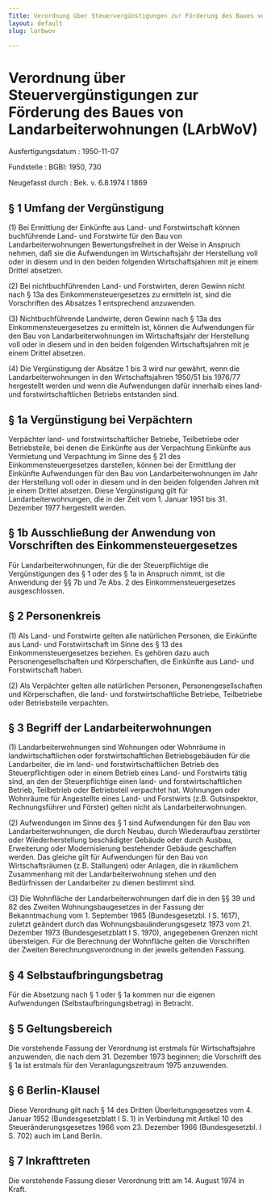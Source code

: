```yaml
---
Title: Verordnung über Steuervergünstigungen zur Förderung des Baues von Landarbeiterwohnungen
layout: default
slug: larbwov

---
```


# Verordnung über Steuervergünstigungen zur Förderung des Baues von Landarbeiterwohnungen (LArbWoV)

Ausfertigungsdatum
:   1950-11-07

Fundstelle
:   BGBl: 1950, 730

Neugefasst durch
:   Bek. v. 6.8.1974 I 1869


## § 1 Umfang der Vergünstigung

(1) Bei Ermittlung der Einkünfte aus Land- und Forstwirtschaft können
buchführende Land- und Forstwirte für den Bau von
Landarbeiterwohnungen Bewertungsfreiheit in der Weise in Anspruch
nehmen, daß sie die Aufwendungen im Wirtschaftsjahr der Herstellung
voll oder in diesem und in den beiden folgenden Wirtschaftsjahren mit
je einem Drittel absetzen.

(2) Bei nichtbuchführenden Land- und Forstwirten, deren Gewinn nicht
nach § 13a des Einkommensteuergesetzes zu ermitteln ist, sind die
Vorschriften des Absatzes 1 entsprechend anzuwenden.

(3) Nichtbuchführende Landwirte, deren Gewinn nach § 13a des
Einkommensteuergesetzes zu ermitteln ist, können die Aufwendungen für
den Bau von Landarbeiterwohnungen im Wirtschaftsjahr der Herstellung
voll oder in diesem und in den beiden folgenden Wirtschaftsjahren mit
je einem Drittel absetzen.

(4) Die Vergünstigung der Absätze 1 bis 3 wird nur gewährt, wenn die
Landarbeiterwohnungen in den Wirtschaftsjahren 1950/51 bis 1976/77
hergestellt werden und wenn die Aufwendungen dafür innerhalb eines
land- und forstwirtschaftlichen Betriebs entstanden sind.


## § 1a Vergünstigung bei Verpächtern

Verpächter land- und forstwirtschaftlicher Betriebe, Teilbetriebe oder
Betriebsteile, bei denen die Einkünfte aus der Verpachtung Einkünfte
aus Vermietung und Verpachtung im Sinne des § 21 des
Einkommensteuergesetzes darstellen, können bei der Ermittlung der
Einkünfte Aufwendungen für den Bau von Landarbeiterwohnungen im Jahr
der Herstellung voll oder in diesem und in den beiden folgenden Jahren
mit je einem Drittel absetzen. Diese Vergünstigung gilt für
Landarbeiterwohnungen, die in der Zeit vom 1. Januar 1951 bis 31.
Dezember 1977 hergestellt werden.


## § 1b Ausschließung der Anwendung von Vorschriften des Einkommensteuergesetzes

Für Landarbeiterwohnungen, für die der Steuerpflichtige die
Vergünstigungen des § 1 oder des § 1a in Anspruch nimmt, ist die
Anwendung der §§ 7b und 7e Abs. 2 des Einkommensteuergesetzes
ausgeschlossen.


## § 2 Personenkreis

(1) Als Land- und Forstwirte gelten alle natürlichen Personen, die
Einkünfte aus Land- und Forstwirtschaft im Sinne des § 13 des
Einkommensteuergesetzes beziehen. Es gehören dazu auch
Personengesellschaften und Körperschaften, die Einkünfte aus Land- und
Forstwirtschaft haben.

(2) Als Verpächter gelten alle natürlichen Personen,
Personengesellschaften und Körperschaften, die land- und
forstwirtschaftliche Betriebe, Teilbetriebe oder Betriebsteile
verpachten.


## § 3 Begriff der Landarbeiterwohnungen

(1) Landarbeiterwohnungen sind Wohnungen oder Wohnräume in
landwirtschaftlichen oder forstwirtschaftlichen Betriebsgebäuden für
die Landarbeiter, die im land- und forstwirtschaftlichen Betrieb des
Steuerpflichtigen oder in einem Betrieb eines Land- und Forstwirts
tätig sind, an den der Steuerpflichtige einen land- und
forstwirtschaftlichen Betrieb, Teilbetrieb oder Betriebsteil
verpachtet hat. Wohnungen oder Wohnräume für Angestellte eines Land-
und Forstwirts (z.B. Gutsinspektor, Rechnungsführer und Förster)
gelten nicht als Landarbeiterwohnungen.

(2) Aufwendungen im Sinne des § 1 sind Aufwendungen für den Bau von
Landarbeiterwohnungen, die durch Neubau, durch Wiederaufbau zerstörter
oder Wiederherstellung beschädigter Gebäude oder durch Ausbau,
Erweiterung oder Modernisierung bestehender Gebäude geschaffen werden.
Das gleiche gilt für Aufwendungen für den Bau von Wirtschaftsräumen
(z.B. Stallungen) oder Anlagen, die in räumlichem Zusammenhang mit der
Landarbeiterwohnung stehen und den Bedürfnissen der Landarbeiter zu
dienen bestimmt sind.

(3) Die Wohnfläche der Landarbeiterwohnungen darf die in den §§ 39 und
82 des Zweiten Wohnungsbaugesetzes in der Fassung der Bekanntmachung
vom 1. September 1965 (Bundesgesetzbl. I S. 1617), zuletzt geändert
durch
das Wohnungsbauänderungsgesetz 1973 vom 21. Dezember 1973
(Bundesgesetzblatt I S. 1970),              angegebenen Grenzen nicht
übersteigen. Für die Berechnung der Wohnfläche gelten die Vorschriften
der Zweiten Berechnungsverordnung in der jeweils geltenden Fassung.


## § 4 Selbstaufbringungsbetrag

Für die Absetzung nach § 1 oder § 1a kommen nur die eigenen
Aufwendungen (Selbstaufbringungsbetrag) in Betracht.


## § 5 Geltungsbereich

Die vorstehende Fassung der Verordnung ist erstmals für
Wirtschaftsjahre anzuwenden, die nach dem 31. Dezember 1973 beginnen;
die Vorschrift des § 1a ist erstmals für den Veranlagungszeitraum 1975
anzuwenden.


## § 6 Berlin-Klausel

Diese Verordnung gilt nach § 14 des Dritten Überleitungsgesetzes vom
4\. Januar 1952 (Bundesgesetzblatt I S. 1) in Verbindung mit Artikel 10
des Steueränderungsgesetzes 1966 vom 23. Dezember 1966
(Bundesgesetzbl. I S. 702) auch im Land Berlin.


## § 7 Inkrafttreten

Die vorstehende Fassung dieser Verordnung tritt am 14. August 1974 in
Kraft.

